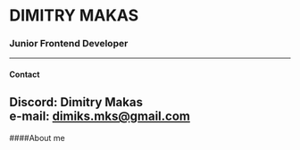 # **DIMITRY MAKAS**
### **Junior Frontend Developer**
---


#### Contact
**Discord:** Dimitry Makas  
**e-mail:** dimiks.mks@gmail.com
---


####About me



